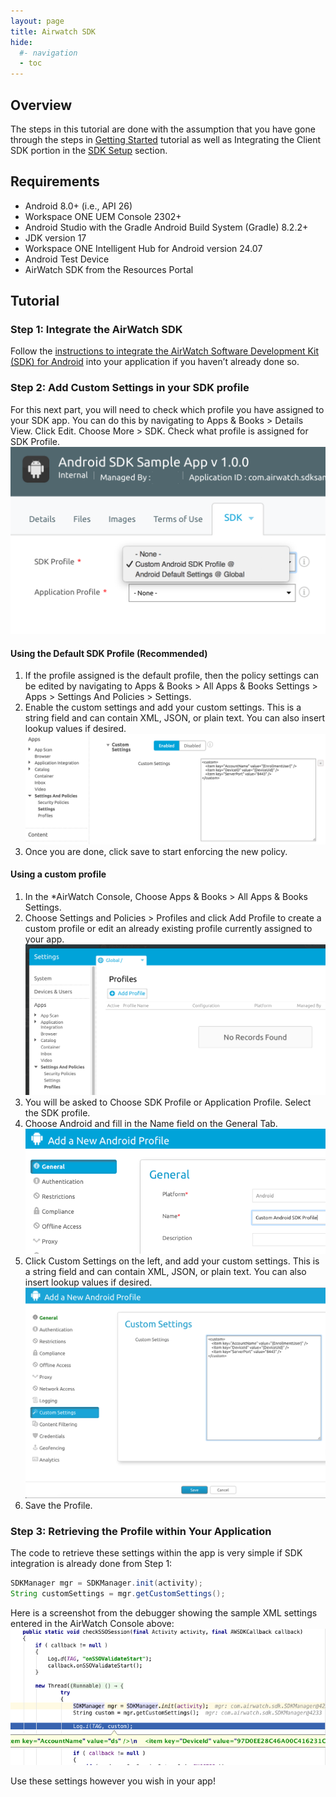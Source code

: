 ```yaml
---
layout: page
title: Airwatch SDK
hide:
  #- navigation
  - toc
---
```


## Overview

The steps in this tutorial are done with the assumption that you have gone through the steps in [Getting Started](../getting-started.md) tutorial as well as Integrating the Client SDK portion in the [SDK Setup](../SDK-Setup.md) section.

## Requirements

- Android 8.0+ (i.e., API 26)
- Workspace ONE UEM Console 2302+
- Android Studio with the Gradle Android Build System (Gradle) 8.2.2+
- JDK version 17
- Workspace ONE Intelligent Hub for Android version 24.07
- Android Test Device
- AirWatch SDK from the Resources Portal

## Tutorial

### Step 1: Integrate the AirWatch SDK

Follow the [instructions to integrate the AirWatch Software Development Kit (SDK) for Android](../SDK-Setup.md) into your application if you haven’t already done so.

### Step 2: Add Custom Settings in your SDK profile

For this next part, you will need to check which profile you have assigned to your SDK app. You can do this by navigating to Apps & Books > Details View. Click Edit. Choose More > SDK. Check what profile is assigned for SDK Profile.
![](./a8000389-bd0d-4f35-b343-8031dbdc67d4)

#### Using the Default SDK Profile (Recommended)

1. If the profile assigned is the default profile, then the policy settings can be edited by navigating to Apps & Books > All Apps & Books Settings > Apps > Settings And Policies > Settings.
2. Enable the custom settings and add your custom settings. This is a string field and can contain XML, JSON, or plain text. You can also insert lookup values if desired.
![](./0f6e3878-664c-4e51-a289-0d1e5153ceb8)
3. Once you are done, click save to start enforcing the new policy.

#### Using a custom profile

1. In the *AirWatch Console, Choose Apps & Books > All Apps & Books Settings.
2. Choose Settings and Policies > Profiles and click Add Profile to create a custom profile or edit an already existing profile currently assigned to your app.
![](./6e5a2fef-d552-42d2-9f1d-2051c98499b7)
3. You will be asked to Choose SDK Profile or Application Profile. Select the SDK profile.
4. Choose Android and fill in the Name field on the General Tab.
![](./582fc9d5-3d56-4963-bd59-0fba9c9d479c)
5. Click Custom Settings on the left, and add your custom settings. This is a string field and can contain XML, JSON, or plain text. You can also insert lookup values if desired.
![](./6462ed6a-3af9-4f82-b134-5498d4d6fc3f)
6. Save the Profile.

### Step 3: Retrieving the Profile within Your Application

The code to retrieve these settings within the app is very simple if SDK integration is already done from Step 1:

```JAVA
SDKManager mgr = SDKManager.init(activity);
String customSettings = mgr.getCustomSettings();
```

Here is a screenshot from the debugger showing the sample XML settings entered in the AirWatch Console above:
![](./64620e80-17a2-4016-af0f-f7e81a88b65f)

Use these settings however you wish in your app!
